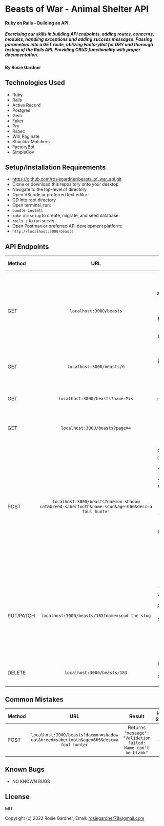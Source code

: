 # Beasts of War - Animal Shelter API

#### Ruby on Rails - Building an API. 
##### Exercising our skills in building API endpoints, adding routes, concerns, modules, handling exceptions and adding success messages. Passing parameters into a GET route, utilizing FactoryBot for DRY and thorough testing of the Rails API. Providing CRUD functionality with proper documentation.

#### By Rosie Gardner

## Technologies Used

* Ruby
* Rails
* Active Record
* Postgres
* Gem
* Faker
* Pry
* Rspec
* Will_Paginate
* Shoulda-Matchers
* FactoryBot
* SimpleCov

## Setup/Installation Requirements

* https://github.com/rosiegardner/beasts_of_war_api.git
* Clone or download this repository onto your desktop
* Navigate to the top-level of directory
* Open VScode or preferred text editor.
* CD into root directory
* Open terminal, run: 
* `bundle install` 
* `rake db:setup` to create, migrate, and seed database.
* `rails s` to run server
* Open Postman or preferred API development platform:
* `http://localhost:3000/beasts`

## API Endpoints

| Method |   URL  | Result | HTTP Status |
| :---   | :----: |  :-----: | ---: |
| GET    | `localhost:3000/beasts` | Returns a list of all Beasts in alphabetical order by name and their parameters => `id`, `daemon`, `breed`, `name`, `age`, `desc`, `available` | 200 |
| GET    | `localhost:3000/beasts/6` | Returns all information related to Beast with `id=6` | 200 |
| GET    | `localhost:3000/beasts?name=Mis` | Returns a Beast by `name` or `name ilike?` => 'Misty' | 200 |
| GET    | `localhost:3000/beasts?page=4` | Returns a list of 10 Beasts per page | 200 |
| POST   | `localhost:3000/beasts?daemon=shadow cat&breed=sabertooth&name=scud&age=666&desc=a foul hunter` | Adds a Beast to the database => `daemon: shadow cat`, `breed: sabertooth`, `name: scud`, `age: 666`, `desc: "a foul hunter"`, `available: true` => If `POST` is successful, returns database object for newly created Beast. | 201 |
| PUT/PATCH | `localhost:3000/beasts/183?name=scud the slug` | Updates the name for a Beast with `id=183`. If PUT/PATCH is successful, returns database object for newly updated Beast. | 200 |
| DELETE | `localhost:3000/beasts/183` | Deletes the Beast with `id=183` from database | 200 |

## Common Mistakes

| Method |   URL  | Result | HTTP Status | Excuse |
| :---   | :----: |  :-----: | :---: | --: |
| POST   | `localhost:3000/beasts?daemon=shadow cat&breed=sabertooth&age=666&desc=a foul hunter` | Returns `"message": "Validation failed: Name can't be blank"` | 422 | `localhost:3000/beasts?daemon=shadow cat&breed=sabertooth&age=666&desc=a foul hunter` => missing `name` input for Beast |

## Known Bugs

* NO KNOWN BUGS

## License

MIT

Copyright (c) 2022 Rosie Gardner, Email: <rosiegardner78@gmail.com>


